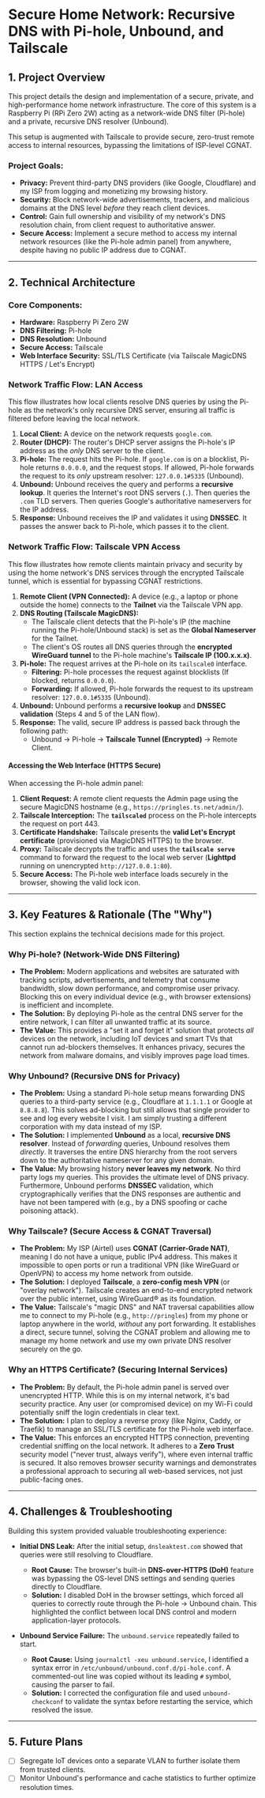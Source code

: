 # Secure Home Network: Recursive DNS with Pi-hole, Unbound, and Tailscale

## 1. Project Overview

This project details the design and implementation of a secure, private, and high-performance home network infrastructure. The core of this system is a Raspberry Pi (RPi Zero 2W) acting as a network-wide DNS filter (Pi-hole) and a private, recursive DNS resolver (Unbound).

This setup is augmented with Tailscale to provide secure, zero-trust remote access to internal resources, bypassing the limitations of ISP-level CGNAT.

### Project Goals:
* **Privacy:** Prevent third-party DNS providers (like Google, Cloudflare) and my ISP from logging and monetizing my browsing history.
* **Security:** Block network-wide advertisements, trackers, and malicious domains at the DNS level *before* they reach client devices.
* **Control:** Gain full ownership and visibility of my network's DNS resolution chain, from client request to authoritative answer.
* **Secure Access:** Implement a secure method to access my internal network resources (like the Pi-hole admin panel) from anywhere, despite having no public IP address due to CGNAT.

---

## 2. Technical Architecture

### Core Components:
* **Hardware:** Raspberry Pi Zero 2W
* **DNS Filtering:** Pi-hole
* **DNS Resolution:** Unbound
* **Secure Access:** Tailscale
* **Web Interface Security:** SSL/TLS Certificate (via Tailscale MagicDNS HTTPS / Let's Encrypt)

### Network Traffic Flow: LAN Access

This flow illustrates how local clients resolve DNS queries by using the Pi-hole as the network's only recursive DNS server, ensuring all traffic is filtered before leaving the local network.

1.  **Local Client:** A device on the network requests `google.com`.
2.  **Router (DHCP):** The router's DHCP server assigns the Pi-hole's IP address as the *only* DNS server to the client.
3.  **Pi-hole:** The request hits the Pi-hole.
   If `google.com` is on a blocklist, Pi-hole returns `0.0.0.0`, and the request stops.
   If allowed, Pi-hole forwards the request to its *only* upstream resolver: `127.0.0.1#5335` (Unbound).
4.  **Unbound:** Unbound receives the query and performs a **recursive lookup**.
   It queries the Internet's root DNS servers (`.`).
   Then queries the `.com` TLD servers.
   Then queries Google's authoritative nameservers for the IP address.
5.  **Response:** Unbound receives the IP and validates it using **DNSSEC**. It passes the answer back to Pi-hole, which passes it to the client.

### Network Traffic Flow: Tailscale VPN Access

This flow illustrates how remote clients maintain privacy and security by using the home network's DNS services through the encrypted Tailscale tunnel, which is essential for bypassing CGNAT restrictions.

1.  **Remote Client (VPN Connected):** A device (e.g., a laptop or phone outside the home) connects to the **Tailnet** via the Tailscale VPN app.
2.  **DNS Routing (Tailscale MagicDNS):**
    * The Tailscale client detects that the Pi-hole's IP (the machine running the Pi-hole/Unbound stack) is set as the **Global Nameserver** for the Tailnet.
    * The client's OS routes all DNS queries through the **encrypted WireGuard tunnel** to the Pi-hole machine's **Tailscale IP (100.x.x.x)**.
3.  **Pi-hole:** The request arrives at the Pi-hole on its `tailscale0` interface.
    * **Filtering:** Pi-hole processes the request against blocklists (If blocked, returns `0.0.0.0`).
    * **Forwarding:** If allowed, Pi-hole forwards the request to its upstream resolver: `127.0.0.1#5335` (Unbound).
4.  **Unbound:** Unbound performs a **recursive lookup** and **DNSSEC validation** (Steps 4 and 5 of the LAN flow).
5.  **Response:** The valid, secure IP address is passed back through the following path:
    * Unbound $\rightarrow$ Pi-hole $\rightarrow$ **Tailscale Tunnel (Encrypted)** $\rightarrow$ Remote Client.

#### Accessing the Web Interface (HTTPS Secure)

When accessing the Pi-hole admin panel:

1.  **Client Request:** A remote client requests the Admin page using the secure MagicDNS hostname (e.g., `https://pringles.ts.net/admin/`).
2.  **Tailscale Interception:** The **`tailscaled`** process on the Pi-hole intercepts the request on port 443.
3.  **Certificate Handshake:** Tailscale presents the **valid Let's Encrypt certificate** (provisioned via MagicDNS HTTPS) to the browser.
4.  **Proxy:** Tailscale decrypts the traffic and uses the **`tailscale serve`** command to forward the request to the local web server (**Lighttpd** running on unencrypted `http://127.0.0.1:80`).
5.  **Secure Access:** The Pi-hole web interface loads securely in the browser, showing the valid lock icon.

---

## 3. Key Features & Rationale (The "Why")

This section explains the technical decisions made for this project.

### Why Pi-hole? (Network-Wide DNS Filtering)

* **The Problem:** Modern applications and websites are saturated with tracking scripts, advertisements, and telemetry that consume bandwidth, slow down performance, and compromise user privacy. Blocking this on every individual device (e.g., with browser extensions) is inefficient and incomplete.
* **The Solution:** By deploying Pi-hole as the central DNS server for the entire network, I can filter all unwanted traffic at its source.
* **The Value:** This provides a "set it and forget it" solution that protects *all* devices on the network, including IoT devices and smart TVs that cannot run ad-blockers themselves. It enhances privacy, secures the network from malware domains, and visibly improves page load times.

### Why Unbound? (Recursive DNS for Privacy)

* **The Problem:** Using a standard Pi-hole setup means forwarding DNS queries to a third-party service (e.g., Cloudflare at `1.1.1.1` or Google at `8.8.8.8`). This solves ad-blocking but still allows that single provider to see and log every website I visit. I am simply trusting a different corporation with my data instead of my ISP.
* **The Solution:** I implemented **Unbound** as a local, **recursive DNS resolver**. Instead of *forwarding* queries, Unbound resolves them *directly*. It traverses the entire DNS hierarchy from the root servers down to the authoritative nameserver for any given domain.
* **The Value:** My browsing history **never leaves my network**. No third party logs my queries. This provides the ultimate level of DNS privacy. Furthermore, Unbound performs **DNSSEC** validation, which cryptographically verifies that the DNS responses are authentic and have not been tampered with (e.g., by a DNS spoofing or cache poisoning attack).

### Why Tailscale? (Secure Access & CGNAT Traversal)

* **The Problem:** My ISP (Airtel) uses **CGNAT (Carrier-Grade NAT)**, meaning I do not have a unique, public IPv4 address. This makes it impossible to open ports or run a traditional VPN (like WireGuard or OpenVPN) to access my home network from outside.
* **The Solution:** I deployed **Tailscale**, a **zero-config mesh VPN** (or "overlay network"). Tailscale creates an end-to-end encrypted network over the public internet, using WireGuard® as its foundation.
* **The Value:** Tailscale's "magic DNS" and NAT traversal capabilities allow me to connect to my Pi-hole (e.g., `http://pringles`) from my phone or laptop anywhere in the world, *without* any port forwarding. It establishes a direct, secure tunnel, solving the CGNAT problem and allowing me to manage my home network and use my own private DNS resolver securely on the go.

### Why an HTTPS Certificate? (Securing Internal Services)

* **The Problem:** By default, the Pi-hole admin panel is served over unencrypted HTTP. While this is on my internal network, it's bad security practice. Any user (or compromised device) on my Wi-Fi could potentially sniff the login credentials in clear text.
* **The Solution:** I plan to deploy a reverse proxy (like Nginx, Caddy, or Traefik) to manage an SSL/TLS certificate for the Pi-hole web interface.
* **The Value:** This enforces an encrypted HTTPS connection, preventing credential sniffing on the local network. It adheres to a **Zero Trust** security model ("never trust, always verify"), where even internal traffic is secured. It also removes browser security warnings and demonstrates a professional approach to securing all web-based services, not just public-facing ones.

---

## 4. Challenges & Troubleshooting

Building this system provided valuable troubleshooting experience:

* **Initial DNS Leak:** After the initial setup, `dnsleaktest.com` showed that queries were still resolving to Cloudflare.
    * **Root Cause:** The browser's built-in **DNS-over-HTTPS (DoH)** feature was bypassing the OS-level DNS settings and sending queries directly to Cloudflare.
    * **Solution:** I disabled DoH in the browser settings, which forced all queries to correctly route through the Pi-hole -> Unbound chain. This highlighted the conflict between local DNS control and modern application-layer protocols.

* **Unbound Service Failure:** The `unbound.service` repeatedly failed to start.
    * **Root Cause:** Using `journalctl -xeu unbound.service`, I identified a syntax error in `/etc/unbound/unbound.conf.d/pi-hole.conf`. A commented-out line was copied without its leading `#` symbol, causing the parser to fail.
    * **Solution:** I corrected the configuration file and used `unbound-checkconf` to validate the syntax before restarting the service, which resolved the issue.

---

## 5. Future Plans

* [ ] Segregate IoT devices onto a separate VLAN to further isolate them from trusted clients.
* [ ] Monitor Unbound's performance and cache statistics to further optimize resolution times.
